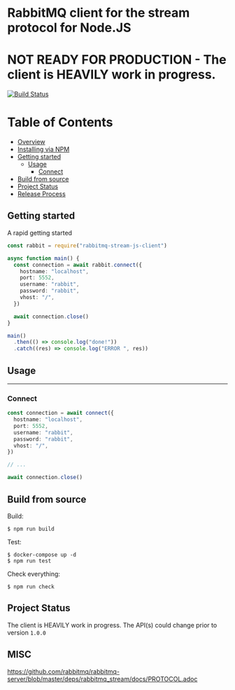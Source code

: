 # RabbitMQ client for the stream protocol for Node.JS

# NOT READY FOR PRODUCTION - The client is HEAVILY work in progress.

[![Build Status](https://github.com/coders51/rabbitmq-stream-js-client/actions/workflows/main.yml/badge.svg)](https://github.com/coders51/rabbitmq-stream-js-client/actions)

# Table of Contents

- [Overview](#overview)
- [Installing via NPM](#installing-via-npm)
- [Getting started](#getting-started)
  - [Usage](#usage)
    - [Connect](#connect)
- [Build from source](#build-from-source)
- [Project Status](#project-status)
- [Release Process](#release-process)

## Getting started

A rapid getting started

```typescript
const rabbit = require("rabbitmq-stream-js-client")

async function main() {
  const connection = await rabbit.connect({
    hostname: "localhost",
    port: 5552,
    username: "rabbit",
    password: "rabbit",
    vhost: "/",
  })

  await connection.close()
}

main()
  .then(() => console.log("done!"))
  .catch((res) => console.log("ERROR ", res))
```

## Usage

---

### Connect

```typescript
const connection = await connect({
  hostname: "localhost",
  port: 5552,
  username: "rabbit",
  password: "rabbit",
  vhost: "/",
})

// ...

await connection.close()
```

## Build from source

Build:

```shell
$ npm run build
```

Test:

```shell
$ docker-compose up -d
$ npm run test
```

Check everything:

```shell
$ npm run check
```

## Project Status

The client is HEAVILY work in progress. The API(s) could change prior to version `1.0.0`

## MISC

https://github.com/rabbitmq/rabbitmq-server/blob/master/deps/rabbitmq_stream/docs/PROTOCOL.adoc
